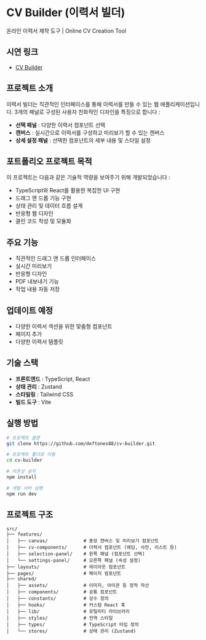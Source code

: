 # CV Builder (이력서 빌더)

온라인 이력서 제작 도구 | Online CV Creation Tool

## 시연 링크

- [CV Builder](https://deftones88.github.io/cv-builder)

## 프로젝트 소개

이력서 빌더는 직관적인 인터페이스를 통해 이력서를 만들 수 있는 웹 애플리케이션입니다. 3개의 패널로 구성된 사용자 친화적인 디자인을 특징으로 합니다 :

- **선택 패널** : 다양한 이력서 컴포넌트 선택
- **캔버스** : 실시간으로 이력서를 구성하고 미리보기 할 수 있는 캔버스
- **상세 설정 패널** : 선택한 컴포넌트의 세부 내용 및 스타일 설정

## 포트폴리오 프로젝트 목적

이 프로젝트는 다음과 같은 기술적 역량을 보여주기 위해 개발되었습니다 :

- TypeScript와 React를 활용한 복잡한 UI 구현
- 드래그 앤 드롭 기능 구현
- 상태 관리 및 데이터 흐름 설계
- 반응형 웹 디자인
- 클린 코드 작성 및 모듈화

## 주요 기능

- 직관적인 드래그 앤 드롭 인터페이스
- 실시간 미리보기
- 반응형 디자인
- PDF 내보내기 기능
- 작업 내용 자동 저장
  
## 업데이트 예정

- 다양한 이력서 섹션을 위한 맞춤형 컴포넌트
- 페이지 추가
- 다양한 이력서 템플릿

## 기술 스택

- **프론트엔드** : TypeScript, React
- **상태 관리** : Zustand
- **스타일링** : Tailwind CSS
- **빌드 도구** : Vite

## 실행 방법

```bash
# 프로젝트 클론
git clone https://github.com/deftones88/cv-builder.git

# 프로젝트 폴더로 이동
cd cv-builder

# 의존성 설치
npm install

# 개발 서버 실행
npm run dev
```

## 프로젝트 구조

```
src/
├── features/
│   ├── canvas/             # 중앙 캔버스 및 미리보기 컴포넌트
│   ├── cv-components/      # 이력서 컴포넌트 (헤딩, 사진, 리스트 등)
│   ├── selection-panel/    # 왼쪽 패널 (컴포넌트 선택)
│   └── settings-panel/     # 오른쪽 패널 (속성 설정)
├── layouts/                # 레이아웃 컴포넌트
├── pages/                  # 페이지 컴포넌트
├── shared/
│   ├── assets/             # 이미지, 아이콘 등 정적 자산
│   ├── components/         # 공통 컴포넌트
│   ├── constants/          # 상수 정의
│   ├── hooks/              # 커스텀 React 훅
│   ├── lib/                # 유틸리티 라이브러리
│   ├── styles/             # 전역 스타일
│   ├── types/              # TypeScript 타입 정의
│   └── stores/             # 상태 관리 (Zustand)
```
